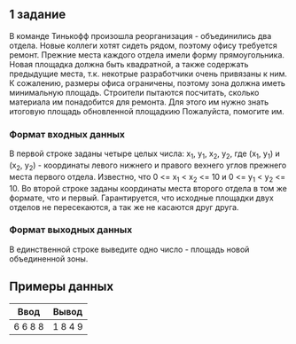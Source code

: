 ## 1 задание
В команде Тинькофф произошла реорганизация - объединились два отдела. Новые коллеги хотят сидеть рядом, поэтому офису требуется ремонт.
Прежние места каждого отдела имели форму прямоугольника. Новая площадка должна быть квадратной, а также содержать предыдущие места, т.к. некотрые разработчики очень привязаны к ним. К сожалению, размеры офиса ограничены, поэтому зона должна иметь минимальную площадь. Строители пытаются посчитать, сколько материала им понадобится для ремонта. Для этого им нужно знать итоговую площадь обновленной площадкию Пожалуйста, помогите им.


### Формат входных данных
В первой строке заданы четыре целых числа: x<sub>1</sub>, y<sub>1</sub>, x<sub>2</sub>, y<sub>2</sub>, где (x<sub>1</sub>, y<sub>1</sub>) и (x<sub>2</sub>, y<sub>2</sub>) - координаты левого нижнего и правого вехнего углов прежнего места первого отдела. Известно, что 0 <= x<sub>1</sub> < x<sub>2</sub> <= 10 и 0 <= y<sub>1</sub> < y<sub>2</sub> <= 10. 
Во второй строке заданы координаты места второго отдела в том же формате, что и первый. Гарантируется, что исходные площадки двух отделов не пересекаются, а так же не касаются друг друга.

### Формат выходных данных
В единственной строке выведите одно число - площадь новой объединенной зоны.

## Примеры данных 
| Ввод | Вывод |
| ---- | ----- |
| 6 6 8 8 | 1 8 4 9 |